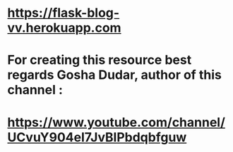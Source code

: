 # https://flask-blog-vv.herokuapp.com

# For creating this resource best regards Gosha Dudar, author of this channel :
# https://www.youtube.com/channel/UCvuY904el7JvBlPbdqbfguw
